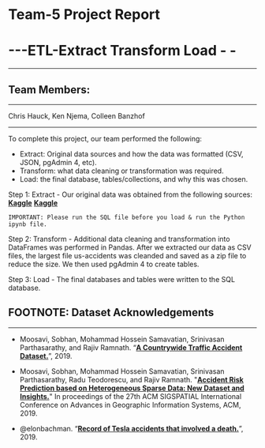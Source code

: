 # **Team-5 Project Report**
# **---ETL-Extract Transform Load - -**

***

## Team Members:
***
 Chris Hauck, Ken Njema, Colleen Banzhof

***
To complete this project, our team performed the following:
* Extract: Original data sources and how the data was formatted (CSV, JSON, pgAdmin 4, etc).
* Transform: what data cleaning or transformation was required.
* Load: the final database, tables/collections, and why this was chosen.

Step 1: Extract - Our original data was obtained from the following sources:
__[Kaggle](https://www.kaggle.com/sobhanmoosavi/us-accidents)__
__[Kaggle](https://www.kaggle.com/tesladeaths/tesla-deaths-tesla-crashes-that-involved-a-death)__


`IMPORTANT: Please run the SQL file before you load & run the Python ipynb file.`

Step 2: Transform - Additional data cleaning and transformation into DataFrames was performed in Pandas.
After we extracted our data as CSV files, the largest file us-accidents was cleanded and saved as a zip file to reduce the size. We then used pgAdmin 4 to create tables.

Step 3: Load - The final databases and tables were written to the SQL database. 

 
## FOOTNOTE: Dataset Acknowledgements
***
* Moosavi, Sobhan, Mohammad Hossein Samavatian, Srinivasan Parthasarathy, and Rajiv Ramnath. “__[A Countrywide Traffic Accident Dataset.](https://arxiv.org/abs/1906.05409)__”, 2019.

* Moosavi, Sobhan, Mohammad Hossein Samavatian, Srinivasan Parthasarathy, Radu Teodorescu, and Rajiv Ramnath. "__[Accident Risk Prediction based on Heterogeneous Sparse Data: New Dataset and Insights.](https://arxiv.org/abs/1909.09638)__" In proceedings of the 27th ACM SIGSPATIAL International Conference on Advances in Geographic Information Systems, ACM, 2019.

* @elonbachman. “__[Record of Tesla accidents that involved a death.](https://zenodo.org/record/3378952/files/Tesla%20deaths.xlsx%20-%20Deaths%20%281%29.csv)__”, 2019.